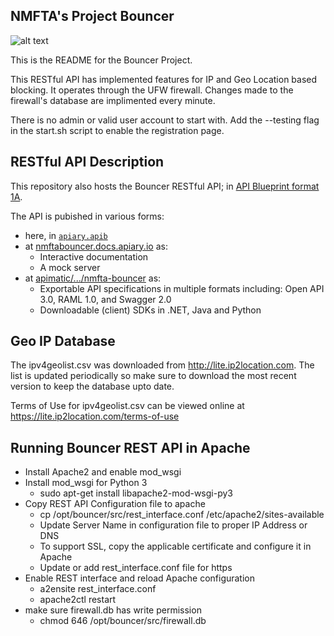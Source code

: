 ## NMFTA's Project Bouncer

![alt text](https://raw.githubusercontent.com/nmfta-repo/nmfta-bouncer/master/project-bouncer-small.png)

This is the README for the Bouncer Project.

This RESTful API has implemented features for IP and Geo Location based blocking.
It operates through the UFW firewall.
Changes made to the firewall's database are implimented every minute.

There is no admin or valid user account to start with. Add the --testing flag in the start.sh script to enable the registration page.

## RESTful API Description

This repository also hosts the Bouncer RESTful API; in [API Blueprint format 1A](https://github.com/apiaryio/api-blueprint/blob/master/API%20Blueprint%20Specification.md).

The API is pubished in various forms:

* here, in [`apiary.apib`](https://github.com/nmfta-repo/nmfta-bouncer/blob/master/apiary.apib)
* at [nmftabouncer.docs.apiary.io](https://nmftabouncer.docs.apiary.io) as:
	* Interactive documentation
	* A mock server
* at [apimatic/.../nmfta-bouncer](https://www.apimatic.io/apidocs/nmfta-bouncer) as:
	* Exportable API specifications in multiple formats including: Open API 3.0, RAML 1.0, and Swagger 2.0
	* Downloadable (client) SDKs in .NET, Java and Python

## Geo IP Database

The ipv4geolist.csv was downloaded from http://lite.ip2location.com. The list is updated periodically so make sure to download the most recent version to keep the database upto date.

Terms of Use for ipv4geolist.csv can be viewed online at https://lite.ip2location.com/terms-of-use

## Running Bouncer REST API in Apache

* Install Apache2 and enable mod_wsgi
* Install mod_wsgi for Python 3 
	* sudo apt-get install libapache2-mod-wsgi-py3
* Copy REST API Configuration file to apache 
	* cp /opt/bouncer/src/rest_interface.conf /etc/apache2/sites-available
	* Update Server Name in configuration file to proper IP Address or DNS
	* To support SSL, copy the applicable certificate and configure it in Apache
	* Update or add rest_interface.conf file for https
* Enable REST interface and reload Apache configuration
	* a2ensite rest_interface.conf
	* apache2ctl restart
* make sure firewall.db has write permission
	* chmod 646 /opt/bouncer/src/firewall.db


